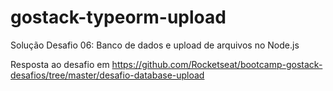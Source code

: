 # gostack-typeorm-upload
Solução Desafio 06: Banco de dados e upload de arquivos no Node.js


Resposta ao desafio em https://github.com/Rocketseat/bootcamp-gostack-desafios/tree/master/desafio-database-upload
